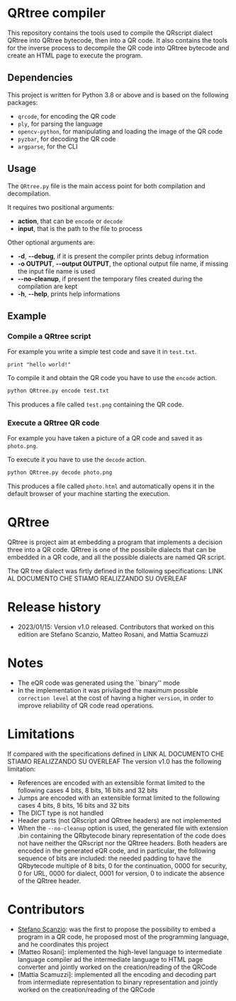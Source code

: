 # QRtree compiler

This repository contains the tools used to compile the QRscript dialect QRtree into QRtree bytecode, then into a QR code. It also contains the tools for the inverse process to decompile the QR code into QRtree bytecode and create an HTML page to execute the program.

## Dependencies

This project is written for Python 3.8 or above and is based on the following packages:
- `qrcode`, for encoding the QR code
- `ply`, for parsing the language
- `opencv-python`, for manipulating and loading the image of the QR code
- `pyzbar`, for decoding the QR code
- `argparse`, for the CLI

## Usage

The `QRtree.py` file is the main access point for both compilation and decompilation.

It requires two positional arguments:
- **action**, that can be `encode` or `decode`
- **input**, that is the path to the file to process

Other optional arguments are:
- **-d**, **--debug**, if it is present the compiler prints debug information
- **-o OUTPUT**, **--output OUTPUT**, the optional output file name, if missing the input file name is used
- **--no-cleanup**, if present the temporary files created during the compilation are kept
- **-h**, **--help**, prints help informations

## Example

### Compile a QRtree script

For example you write a simple test code and save it in `test.txt`.
```
print "hello world!"
```

To compile it and obtain the QR code you have to use the `encode` action.
```bash
python QRtree.py encode test.txt
```

This produces a file called `test.png` containing the QR code.

### Execute a QRtree QR code

For example you have taken a picture of a QR code and saved it as `photo.png`.

To execute it you have to use the `decode` action.
```bash
python QRtree.py decode photo.png
```

This produces a file called `photo.html` and automatically opens it in the default browser of your machine starting the execution.

# QRtree
QRtree is project aim at embedding a program that implements a decision three into a QR code. QRtree is one of the possibile dialects that can be embedded in a QR code, and all the possible dialects are named QR script.

The QR tree dialect was firtly defined in the following specifications: LINK AL DOCUMENTO CHE STIAMO REALIZZANDO SU OVERLEAF

# Release history
- 2023/01/15: Version v1.0 released. Contributors that worked on this edition are Stefano Scanzio, Matteo Rosani, and Mattia Scamuzzi

# Notes
- The eQR code was generated using the ``binary'' mode
- In the implementation it was privilaged the maximum possible ``correction level`` at the cost of having a higher ``version``, in order to improve reliability of QR code read operations.

# Limitations
If compared with the specifications defined in LINK AL DOCUMENTO CHE STIAMO REALIZZANDO SU OVERLEAF
The version v1.0 has the following limitation:
- References are encoded with an extensible format limited to the following cases 4 bits, 8 bits, 16 bits and 32 bits
- Jumps are encoded with an extensible format limited to the following cases 4 bits, 8 bits, 16 bits and 32 bits
- The DICT type is not handled
- Header parts (not QRscript and QRtree headers) are not implemented
- When the ``--no-cleanup`` option is used, the generated file with extension .bin containing the QRbytecode binary representation of the code does not have neither the QRscript nor the QRtree headers. Both headers are encoded in the generated eQR code, and in particular, the following sequence of bits are included: the needed padding to have the QRbytecode multiple of 8 bits, 0 for the continuation, 0000 for security, 0 for URL, 0000 for dialect, 0001 for version, 0 to indicate the absence of the QRtree header.

# Contributors
- [Stefano Scanzio](https://www.skenz.it/ss): was the first to propose the possibility to embed a program in a QR code, he proposed most of the programming language, and he coordinates this project
- [Matteo Rosani]: implemented the high-level language to intermediate language compiler ad the intermediate language to HTML page converter and jointly worked on the creation/reading of the QRCode
- [Mattia Scamuzzi]: implemented all the encoding and decoding part from intermediate representation to binary representation and jointly worked on the creation/reading of the QRCode


